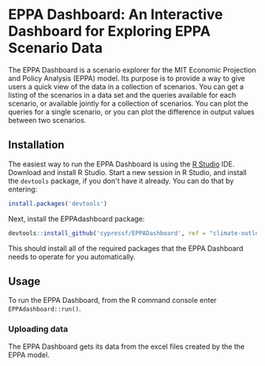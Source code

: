 # EPPA Dashboard: An Interactive Dashboard for Exploring EPPA Scenario Data

The EPPA Dashboard is a scenario explorer for the MIT Economic Projection and Policy Analysis (EPPA) model.  Its purpose is to
provide a way to give users a quick view of the data in a collection
of scenarios.  You can get a listing of the scenarios in a data set
and the queries available for each scenario, or available jointly for
a collection of scenarios.  You can plot the queries for a single
scenario, or you can plot the difference in output values between two scenarios.

## Installation

The easiest way to run the EPPA Dashboard is using the
[R Studio](https://www.rstudio.com/) IDE.  Download and install R
Studio.  Start a new session in R Studio, and install the `devtools`
package, if you don't have it already.  You can do that by entering:
```R
install.packages('devtools')
```
Next, install the EPPAdashboard
package:
```R
devtools::install_github('cypressf/EPPADashboard', ref = "climate-outlook-2023")
```
This should install all of the required packages that the EPPA
Dashboard needs to operate for you automatically.

## Usage

To run the EPPA Dashboard, from the R command console enter
`EPPAdashboard::run()`.

### Uploading data

The EPPA Dashboard gets its data from the excel files created by the the EPPA model.
